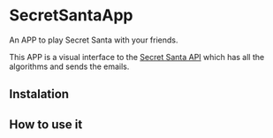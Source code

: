# SecretSantaApp

An APP to play Secret Santa with your friends.

This APP is a visual interface to the [Secret Santa API](https://github.com/Luckbox314/SecretSantaAPI) which has all the algorithms and sends the emails.

## Instalation

## How to use it
